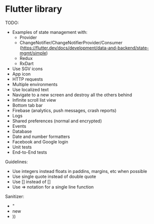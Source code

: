 # Flutter library

TODO:
* Examples of state management with:
    - Provider
    - ChangeNotifier/ChangeNotifierProvider/Consumer (https://flutter.dev/docs/development/data-and-backend/state-mgmt/simple)
    - Redux
    - RxDart
* Use SGV icons
* App icon
* HTTP requests
* Multiple environments
* Use localized text
* Navigate to a new screen and destroy all the others behind
* Infinite scroll list view
* Bottom tab bar
* Firebase (analytics, push messages, crash reports)
* Logs
* Shared preferences (normal and encrypted)
* Events
* Database
* Date and number formatters
* Facebook and Google login
* Unit tests
* End-to-End tests

Guidelines:
* Use integers instead floats in paddins, margins, etc when possible
* Use single quote instead of double quote
* Use [] instead of <Widget>[]
* Use => notation for a single line function

Sanitizer:
* "
* new
* ))